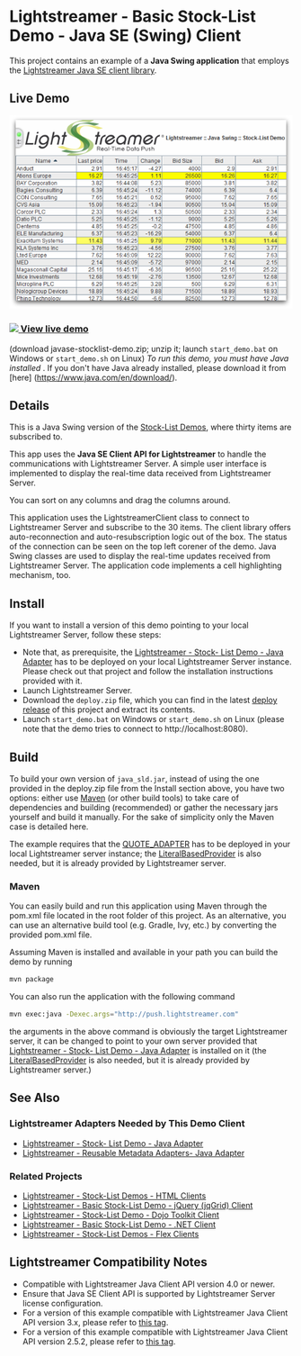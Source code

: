 # Lightstreamer - Basic Stock-List Demo - Java SE (Swing) Client

This project contains an example of a **Java Swing application** that employs the [Lightstreamer Java SE client library](https://lightstreamer.com/api/ls-javase-client/latest/).

## Live Demo

[![Demo ScreenShot](screen_javaseswing_large.png)](http://demos.lightstreamer.com/JavaSE_Swing_StockListDemo/javase-uni-stocklist-demo.zip)

### [![](http://demos.lightstreamer.com/site/img/play.png) View live demo](http://demos.lightstreamer.com/JavaSE_Swing_StockListDemo/javase-uni-stocklist-demo.zip)

(download javase-stocklist-demo.zip; unzip it; launch `start_demo.bat` on Windows or `start_demo.sh` on Linux)
*To run this demo, you must have Java installed* . If you don't have Java already installed, please download it from [here] (https://www.java.com/en/download/).


## Details

This is a Java Swing version of the [Stock-List Demos](https://github.com/Lightstreamer/Lightstreamer-example-StockList-client-javascript), where thirty items are subscribed to.


This app uses the **Java SE Client API for Lightstreamer** to handle the communications with Lightstreamer Server. A simple user interface is implemented to display the real-time data received from Lightstreamer Server.

You can sort on any columns and drag the columns around.

This application uses the LightstreamerClient class to connect to Lightstreamer Server and subscribe to the 30 items. 
The client library offers auto-reconnection and auto-resubscription logic out of the box. The status of the connection can be seen on the top left corener of the demo.
Java Swing classes are used to display the real-time updates received from Lightstreamer Server. The application code implements a cell highlighting mechanism, too.


## Install

If you want to install a version of this demo pointing to your local Lightstreamer Server, follow these steps:

* Note that, as prerequisite, the [Lightstreamer - Stock- List Demo - Java Adapter](https://github.com/Lightstreamer/Lightstreamer-example-Stocklist-adapter-java) has to be deployed on your local Lightstreamer Server instance. Please check out that project and follow the installation instructions provided with it.
* Launch Lightstreamer Server.
* Download the `deploy.zip` file, which you can find in the latest [deploy release](https://github.com/Lightstreamer/Lightstreamer-example-StockList-client-java/releases) of this project and extract its contents.
* Launch `start_demo.bat` on Windows or `start_demo.sh` on Linux (please note that the demo tries to connect to http://localhost:8080).

## Build

To build your own version of `java_sld.jar`, instead of using the one provided in the deploy.zip file from the Install section above, you have two options:
either use [Maven](https://maven.apache.org/) (or other build tools) to take care of dependencies and building (recommended) or gather the necessary jars yourself and build it manually. For the sake of simplicity only the Maven case is detailed here.

The example requires that the [QUOTE_ADAPTER](https://github.com/Lightstreamer/Lightstreamer-example-Stocklist-adapter-java) has to be deployed in your local Lightstreamer server instance;
the [LiteralBasedProvider](https://github.com/Lightstreamer/Lightstreamer-example-ReusableMetadata-adapter-java) is also needed, but it is already provided by Lightstreamer server.

### Maven

You can easily build and run this application using Maven through the pom.xml file located in the root folder of this project. As an alternative, you can use an alternative build tool (e.g. Gradle, Ivy, etc.) by converting the provided pom.xml file.

Assuming Maven is installed and available in your path you can build the demo by running
```sh
mvn package
```
 
You can also run the application with the following command
```sh
mvn exec:java -Dexec.args="http://push.lightstreamer.com"
```
the arguments in the above command is obviously the target Lightstreamer server, it can be changed to point
to your own server provided that [Lightstreamer - Stock- List Demo - Java Adapter](https://github.com/Lightstreamer/Lightstreamer-example-Stocklist-adapter-java)
is installed on it (the [LiteralBasedProvider](https://github.com/Lightstreamer/Lightstreamer-example-ReusableMetadata-adapter-java) is also needed, 
but it is already provided by Lightstreamer server.)


## See Also

### Lightstreamer Adapters Needed by This Demo Client

* [Lightstreamer - Stock- List Demo - Java Adapter](https://github.com/Lightstreamer/Lightstreamer-example-Stocklist-adapter-java)
* [Lightstreamer - Reusable Metadata Adapters- Java Adapter](https://github.com/Lightstreamer/Lightstreamer-example-ReusableMetadata-adapter-java)

### Related Projects

* [Lightstreamer - Stock-List Demos - HTML Clients](https://github.com/Lightstreamer/Lightstreamer-example-Stocklist-client-javascript)
* [Lightstreamer - Basic Stock-List Demo - jQuery (jqGrid) Client](https://github.com/Lightstreamer/Lightstreamer-example-StockList-client-jquery)
* [Lightstreamer - Stock-List Demo - Dojo Toolkit Client](https://github.com/Lightstreamer/Lightstreamer-example-StockList-client-dojo)
* [Lightstreamer - Basic Stock-List Demo - .NET Client](https://github.com/Lightstreamer/Lightstreamer-example-StockList-client-dotnet)
* [Lightstreamer - Stock-List Demos - Flex Clients](https://github.com/Lightstreamer/Lightstreamer-example-StockList-client-flex)

## Lightstreamer Compatibility Notes

* Compatible with Lightstreamer Java Client API version 4.0 or newer.
* Ensure that Java SE Client API is supported by Lightstreamer Server license configuration.
* For a version of this example compatible with Lightstreamer Java Client API version 3.x, please refer to [this tag](https://github.com/Lightstreamer/Lightstreamer-example-StockList-client-java/tree/latest-for-client-3.x).
* For a version of this example compatible with Lightstreamer Java Client API version 2.5.2, please refer to [this tag](https://github.com/Lightstreamer/Lightstreamer-example-StockList-client-java/tree/latest-for-client-2.x).


